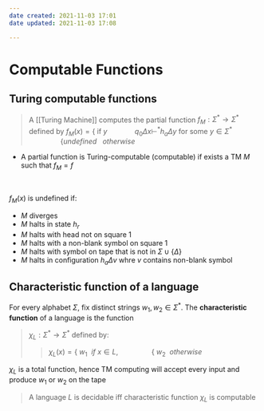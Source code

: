 ```yaml
---
date created: 2021-11-03 17:01
date updated: 2021-11-03 17:08

---
```


# Computable Functions

## Turing computable functions

> A [[Turing Machine]] computes the partial function $f_M: \Sigma^* \rightarrow \Sigma^*$ defined by
> $f_M(x) = \lbrace$ if $y\ \ \ \ \ \ \ \ \ \ \ \ \ \ q_0\Delta x \vdash^*h_a\Delta y$ for some $y \in \Sigma^*$
> $\ \ \ \ \ \ \ \ \ \ \ \ \ \ \ \ \lbrace undefined \ \ \ otherwise$

- A partial function is Turing-computable (computable) if exists a TM $M$ such that $f_M=f$

<br>

$f_M(x)$ is undefined if:

- $M$ diverges
- $M$ halts in state $h_r$
- $M$ halts with head not on square 1
- $M$ halts with a non-blank symbol on square 1
- $M$ halts with symbol on tape that is not in $\Sigma \cup \{\Delta \}$
- $M$ halts in configuration $h_a \Delta v$ whre $v$ contains non-blank symbol

## Characteristic function of a language
For every alphabet $\Sigma$, fix distinct strings $w_1, w_2 \in \Sigma^*$. The **characteristic function** of a language  is the function
>$\chi_L: \Sigma^* \rightarrow \Sigma^*$ defined by:
>>
>> $\chi_L(x) = \lbrace\ w_1\ \ if\ x \in L,$
>> $\ \ \ \ \ \ \ \ \ \ \ \ \ \ \ \ \lbrace\ w_2\ \ otherwise$

$\chi_L$ is a total function, hence TM computing will accept every input and produce $w_1$ or $w_2$ on the tape

> A language $L$ is decidable iff characteristic function $\chi_L$ is computable


